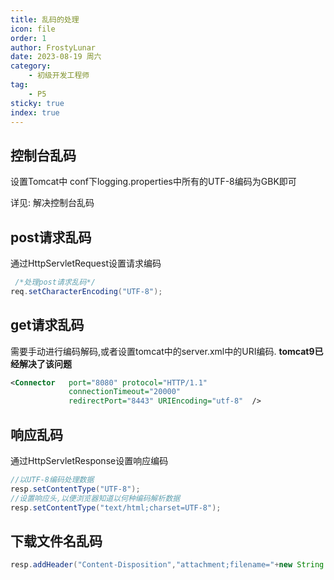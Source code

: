 ```yaml
---
title: 乱码的处理
icon: file
order: 1
author: FrostyLunar
date: 2023-08-19 周六
category:
	- 初级开发工程师
tag:
	- P5
sticky: true
index: true
---
```


## 控制台乱码

设置Tomcat中 conf下logging.properties中所有的UTF-8编码为GBK即可

详见: 解决控制台乱码

## post请求乱码

通过HttpServletRequest设置请求编码

```java
 /*处理post请求乱码*/
req.setCharacterEncoding("UTF-8");
```

## get请求乱码

需要手动进行编码解码,或者设置tomcat中的server.xml中的URI编码.  **tomcat9已经解决了该问题**

```xml
<Connector   port="8080" protocol="HTTP/1.1"
			 connectionTimeout="20000"
			 redirectPort="8443" URIEncoding="utf-8"  />
```

## 响应乱码

通过HttpServletResponse设置响应编码

```java
//以UTF-8编码处理数据
resp.setContentType("UTF-8");
//设置响应头,以便浏览器知道以何种编码解析数据
resp.setContentType("text/html;charset=UTF-8");
```

## 下载文件名乱码

```java
resp.addHeader("Content-Disposition","attachment;filename="+new String (file.getName().getBytes("gbk"),"iso-8859-1"));
```
